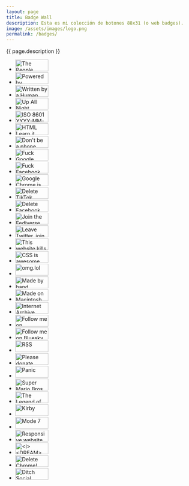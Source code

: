 ```yaml
---
layout: page
title: Badge Wall
description: Esta es mi colección de botones 88x31 (o web badges).
image: /assets/images/logo.png
permalink: /badges/
---
```


<p class="text-center">{{ page.description }}</p>

<ul class="list-inline">
<li class="list-inline-item mb-3">
<img src="{{ site.url }}/assets/images/buttons/People-Pledge-Badge-Cream-Pink.svg" alt="The People Pledge" width="88" height="31">
</li>
<li class="list-inline-item mb-3">
<img src="{{ site.url }}/assets/images/buttons/powered-by-echofeed-orange-large.svg" alt="Powered by EchoFeed" width="88" height="31">
</li>
<li class="list-inline-item mb-3">
<img src="{{ site.url }}/assets/images/buttons/WrittenByAHuman_04.svg" alt="Written by a Human" width="88" height="31">
</li>
<li class="list-inline-item mb-3">
<img src="{{ site.url }}/assets/images/buttons/upallnight.gif" alt="Up All Night" width="88" height="31">
</li>
<li class="list-inline-item mb-3">
<img src="{{ site.url }}/assets/images/buttons/iso-8601-yyyy-mm-dd.webp" alt="ISO 8601 YYYY-MM-DD" width="88" height="31">
</li>
<li class="list-inline-item mb-3">
<img src="{{ site.url }}/assets/images/buttons/html-learn-it-today.gif" alt="HTML Learn it today!" width="88" height="31">
</li>
<li class="list-inline-item mb-3">
<img src="{{ site.url }}/assets/images/buttons/dont-be-a-phone-chump-get-a-computer.gif" alt="Don't be a phone chump! Get a computer!" width="88" height="31">
</li>
<li class="list-inline-item mb-3">
<img src="{{ site.url }}/assets/images/buttons/fuck-google.gif" alt="Fuck Google" width="88" height="31">
</li>
<li class="list-inline-item mb-3">
<img src="{{ site.url }}/assets/images/buttons/fuck-facebook.gif" alt="Fuck Facebook" width="88" height="31">
</li>
<li class="list-inline-item mb-3">
<img src="{{ site.url }}/assets/images/buttons/google-chrome-is-evil.gif" alt="Google Chrome is Evil" width="88" height="31">
</li>
<li class="list-inline-item mb-3">
<img src="{{ site.url }}/assets/images/buttons/delete-tiktok.gif" alt="Delete TikTok" width="88" height="31">
</li>
<li class="list-inline-item mb-3">
<img src="{{ site.url }}/assets/images/buttons/delete-facebook-now.png" alt="Delete Facebook now!" width="88" height="31">
</li>
<li class="list-inline-item mb-3">
<img src="{{ site.url }}/assets/images/buttons/join-the-fediverse.gif" alt="Join the Fediverse"" width="88" height="31">
</li>
<li class="list-inline-item mb-3">
<img src="{{ site.url }}/assets/images/buttons/leave-twitter-join-mastodon.gif" alt="Leave Twitter, join Mastodon" width="88" height="31">
</li>
<li class="list-inline-item mb-3">
<img src="{{ site.url }}/assets/images/buttons/fascists-700x247.gif" alt="This website kills fascists" width="88" height="31">
</li>
<li class="list-inline-item mb-3">
<img src="{{ site.url }}/assets/images/buttons/css-is-awesome.webp" alt="CSS is awesome" width="88" height="31">
</li>
<li class="list-inline-item mb-3">
<img src="{{ site.url }}/assets/images/buttons/omglol.svg" alt="omg.lol" width="88" height="31">
</li>
<li class="list-inline-item mb-3">
<img src="{{ site.url }}/assets/images/buttons/made-by-hand-animated.gif" alt="Made by hand" width="88" height="31">
</li>
<li class="list-inline-item mb-3">
<img src="{{ site.url }}/assets/images/buttons/made-on-macintosh.gif" alt="Made on Macintosh" width="88" height="31">
</li>
<li class="list-inline-item mb-3">
<img src="{{ site.url }}/assets/images/buttons/internet-archive.gif" alt="Internet Archive" width="88" height="31">
</li>
<li class="list-inline-item mb-3">
<img src="{{ site.url }}/assets/images/buttons/mastodon.gif" alt="Follow me on Mastodon" width="88" height="31">
</li>
<li class="list-inline-item mb-3">
<img src="{{ site.url }}/assets/images/buttons/bluesky.gif" alt="Follow me on Bluesky" width="88" height="31">
</li>
<li class="list-inline-item mb-3">
<img src="{{ site.url }}/assets/images/buttons/rss.gif" alt="RSS" width="88" height="31">
</li>
<li class="list-inline-item mb-3">
<img src="{{ site.url }}/assets/images/buttons/please-donate.gif" alt="Please donate" width="88" height="31">
</li>
<li class="list-inline-item mb-3">
<img src="{{ site.url }}/assets/images/buttons/panic.gif" alt="Panic" width="88" height="31">
</li>
<li class="list-inline-item mb-3">
<img src="{{ site.url }}/assets/images/buttons/super-mario-bros.gif" alt="Super Mario Bros." width="88" height="31">
</li>
<li class="list-inline-item mb-3">
<img src="{{ site.url }}/assets/images/buttons/zelda.gif" alt="The Legend of Zelda" width="88" height="31">
</li>
<li class="list-inline-item mb-3">
<img src="{{ site.url }}/assets/images/buttons/kirby.gif" alt="Kirby" width="88" height="31">
</li>
<li class="list-inline-item mb-3">
<img src="{{ site.url }}/assets/images/buttons/mode-7.gif" alt="Mode 7" width="88" height="31">
</li>
<li class="list-inline-item mb-3">
<img src="{{ site.url }}/assets/images/buttons/recy5OLShD-88.webp" alt="Responsive website" width="88" height="31">
</li>
<li class="list-inline-item mb-3">
<img src="{{ site.url }}/assets/images/buttons/SB7qKziVzd-88.webp" alt="<I><DREAM><IN><HTML>" width="88" height="31">
</li>
<li class="list-inline-item mb-3">
<img src="{{ site.url }}/assets/images/buttons/Y62zt7L8R4-88.webp" alt="Delete Chrome!" width="88" height="31">
</li>
<li class="list-inline-item mb-3">
<img src="{{ site.url }}/assets/images/buttons/u_r0aXyVMa-88.webp" alt="Ditch Social Media Now!" width="88" height="31">
</li>
</ul>
